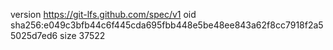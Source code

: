 version https://git-lfs.github.com/spec/v1
oid sha256:e049c3bfb44c6f445cda695fbb448e5be48ee843a62f8cc7918f2a55025d7ed6
size 37522
